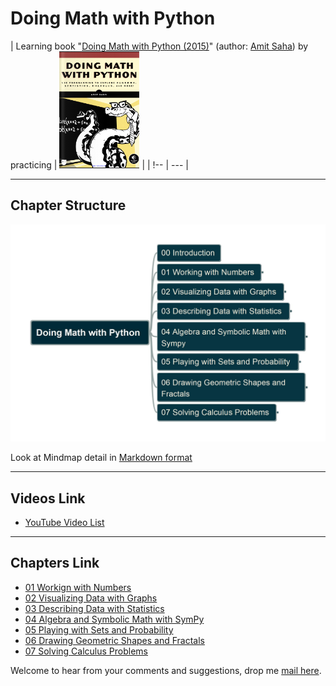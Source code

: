 # Doing Math with Python

| Learning book "[Doing Math with Python (2015)](https://nostarch.com/doingmathwithpython)" (author: [Amit Saha](https://www.linkedin.com/in/echorand/)) by practicing | ![bookcover](/img/DMwP_cover.png) |
| !-- | --- |

---

## Chapter Structure

![bookstructure](img/DoingMathwithPython.jpg)

Look at Mindmap detail in [Markdown format](/Doing%20Math%20with%20Python.md)

---

## Videos Link

- [YouTube Video List](https://www.youtube.com/playlist?list=PL6DEHvciXKeXor3p_FvkJaxzMDUgG5UJd)

---

## Chapters Link

- [01 Workign with Numbers](/ch01/README.md)
- [02 Visualizing Data with Graphs](/ch02/README.md)
- [03 Describing Data with Statistics](/ch03/README.md)
- [04 Algebra and Symbolic Math with SymPy](/ch04/README.md)
- [05 Playing with Sets and Probability](/ch05/README.md)
- [06 Drawing Geometric Shapes and Fractals](/ch06/README.md)
- [07 Solving Calculus Problems](/ch07/README.md)

Welcome to hear from your comments and suggestions, drop me [mail here](mailto:xiaoqizhao@outlook.com).
